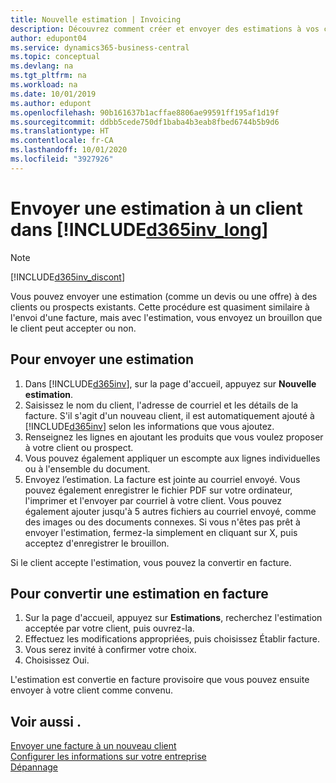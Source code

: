 ```yaml
---
title: Nouvelle estimation | Invoicing
description: Découvrez comment créer et envoyer des estimations à vos clients. S'ils acceptent l'offre, vous pouvez facilement convertir le devis en facture.
author: edupont04
ms.service: dynamics365-business-central
ms.topic: conceptual
ms.devlang: na
ms.tgt_pltfrm: na
ms.workload: na
ms.date: 10/01/2019
ms.author: edupont
ms.openlocfilehash: 90b161637b1acffae8806ae99591ff195af1d19f
ms.sourcegitcommit: ddbb5cede750df1baba4b3eab8fbed6744b5b9d6
ms.translationtype: HT
ms.contentlocale: fr-CA
ms.lasthandoff: 10/01/2020
ms.locfileid: "3927926"
---
```

# <a name="send-an-estimate-to-a-customer-in-d365inv_long"></a>Envoyer une estimation à un client dans [!INCLUDE[d365inv_long](includes/d365inv_long.md)]
> [!Note]
> [!INCLUDE[d365inv_discont](includes/d365inv_discont.md)]

Vous pouvez envoyer une estimation (comme un devis ou une offre) à des clients ou prospects existants. Cette procédure est quasiment similaire à l'envoi d'une facture, mais avec l'estimation, vous envoyez un brouillon que le client peut accepter ou non.  

## <a name="to-send-an-estimate"></a>Pour envoyer une estimation
1. Dans [!INCLUDE[d365inv](includes/d365inv.md)], sur la page d'accueil, appuyez sur **Nouvelle estimation**.
2. Saisissez le nom du client, l'adresse de courriel et les détails de la facture. S'il s'agit d'un nouveau client, il est automatiquement ajouté à [!INCLUDE[d365inv](includes/d365inv.md)] selon les informations que vous ajoutez.  
3. Renseignez les lignes en ajoutant les produits que vous voulez proposer à votre client ou prospect.  
4. Vous pouvez également appliquer un escompte aux lignes individuelles ou à l'ensemble du document.  
4. Envoyez l’estimation. La facture est jointe au courriel envoyé. Vous pouvez également enregistrer le fichier PDF sur votre ordinateur, l'imprimer et l'envoyer par courriel à votre client. Vous pouvez également ajouter jusqu'à 5 autres fichiers au courriel envoyé, comme des images ou des documents connexes. Si vous n'êtes pas prêt à envoyer l'estimation, fermez-la simplement en cliquant sur X, puis acceptez d'enregistrer le brouillon.  

Si le client accepte l'estimation, vous pouvez la convertir en facture.

## <a name="to-change-an-estimate-into-an-invoice"></a>Pour convertir une estimation en facture
1. Sur la page d'accueil, appuyez sur **Estimations**, recherchez l'estimation acceptée par votre client, puis ouvrez-la.  
2. Effectuez les modifications appropriées, puis choisissez Établir facture.  
3. Vous serez invité à confirmer votre choix.  
4. Choisissez Oui.  

L'estimation est convertie en facture provisoire que vous pouvez ensuite envoyer à votre client comme convenu.  

## <a name="see-also"></a>Voir aussi .
[Envoyer une facture à un nouveau client](send-invoice.md)  
[Configurer les informations sur votre entreprise](set-up-business-profile.md)  
[Dépannage](about-troubleshooting.md)  
